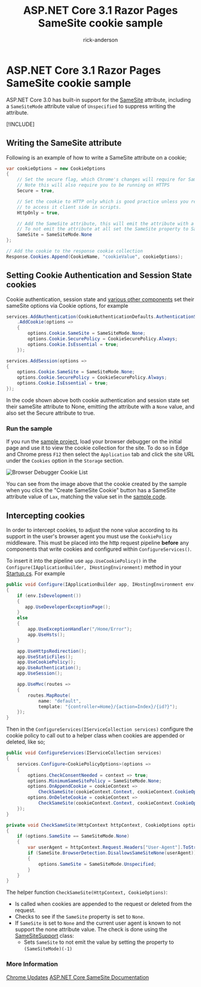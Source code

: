﻿---
title: ASP.NET Core 3.1 Razor Pages SameSite cookie sample
author: rick-anderson
description: ASP.NET Core 3.1 Razor Pages SameSite cookie sample
monikerRange: '= aspnetcore-3.1'
ms.author: riande
ms.custom: mvc
ms.date: 12/03/2019
no-loc: [Home, Privacy, Kestrel, appsettings.json, "ASP.NET Core Identity", cookie, Cookie, Blazor, "Blazor Server", "Blazor WebAssembly", "Identity", "Let's Encrypt", Razor, SignalR]
uid: security/samesite/rp31
---

# ASP.NET Core 3.1 Razor Pages SameSite cookie sample

ASP.NET Core 3.0 has built-in support for the [SameSite](https://owasp.org/www-community/samesite) attribute, including a `SameSiteMode` attribute value of `Unspecified` to suppress writing the attribute.

[!INCLUDE[](~/includes/SameSiteIdentity.md)]

## <a name="sampleCode"></a>Writing the SameSite attribute

Following is an example of how to write a SameSite attribute on a cookie;

```csharp
var cookieOptions = new CookieOptions
{
    // Set the secure flag, which Chrome's changes will require for SameSite none.
    // Note this will also require you to be running on HTTPS
    Secure = true,

    // Set the cookie to HTTP only which is good practice unless you really do need
    // to access it client side in scripts.
    HttpOnly = true,

    // Add the SameSite attribute, this will emit the attribute with a value of none.
    // To not emit the attribute at all set the SameSite property to SameSiteMode.Unspecified.
    SameSite = SameSiteMode.None
};

// Add the cookie to the response cookie collection
Response.Cookies.Append(CookieName, "cookieValue", cookieOptions);
```

## Setting Cookie Authentication and Session State cookies

Cookie authentication, session state and [various other components](../samesite.md?view=aspnetcore-3.0)
set their sameSite options via Cookie options, for example

```csharp
services.AddAuthentication(CookieAuthenticationDefaults.AuthenticationScheme)
    .AddCookie(options =>
    {
        options.Cookie.SameSite = SameSiteMode.None;
        options.Cookie.SecurePolicy = CookieSecurePolicy.Always;
        options.Cookie.IsEssential = true;
    });

services.AddSession(options =>
{
    options.Cookie.SameSite = SameSiteMode.None;
    options.Cookie.SecurePolicy = CookieSecurePolicy.Always;
    options.Cookie.IsEssential = true;
});
```

In the code shown above both cookie authentication and session state set their sameSite attribute to None, emitting the
attribute with a `None` value, and also set the Secure attribute to true.

### Run the sample

If you run the [sample project](https://github.com/blowdart/AspNetSameSiteSamples/tree/master/AspNetCore31RazorPages), load your browser debugger on the initial page and use it to view the cookie collection for the site. To do so in Edge and Chrome press `F12` then select the `Application` tab and click the site URL under the `Cookies` option in the `Storage` section.

![Browser Debugger Cookie List](BrowserDebugger.png)

You can see from the image above that the cookie created by the sample when you click the "Create SameSite Cookie" button has a SameSite attribute value of `Lax`, matching the value set in the [sample code](#sampleCode).

## <a name="interception"></a>Intercepting cookies

In order to intercept cookies, to adjust the none value according to its support in the user's browser agent you must
use the `CookiePolicy` middleware. This must be placed into the http request pipeline **before** any components that write cookies and configured within `ConfigureServices()`.

To insert it into the pipeline use `app.UseCookiePolicy()` in the `Configure(IApplicationBuilder, IHostingEnvironment)`
method in your [Startup.cs](https://github.com/blowdart/AspNetSameSiteSamples/blob/master/AspNetCore21MVC/Startup.cs). For example

```csharp
public void Configure(IApplicationBuilder app, IHostingEnvironment env)
{
    if (env.IsDevelopment())
    {
       app.UseDeveloperExceptionPage();
    }
    else
    {
        app.UseExceptionHandler("/Home/Error");
        app.UseHsts();
    }

    app.UseHttpsRedirection();
    app.UseStaticFiles();
    app.UseCookiePolicy();
    app.UseAuthentication();
    app.UseSession();

    app.UseMvc(routes =>
    {
        routes.MapRoute(
            name: "default",
            template: "{controller=Home}/{action=Index}/{id?}");
    });
}
```

Then in the `ConfigureServices(IServiceCollection services)` configure the cookie policy to call out to a helper
class when cookies are appended or deleted, like so;

```csharp
public void ConfigureServices(IServiceCollection services)
{
    services.Configure<CookiePolicyOptions>(options =>
    {
        options.CheckConsentNeeded = context => true;
        options.MinimumSameSitePolicy = SameSiteMode.None;
        options.OnAppendCookie = cookieContext =>
            CheckSameSite(cookieContext.Context, cookieContext.CookieOptions);
        options.OnDeleteCookie = cookieContext =>
            CheckSameSite(cookieContext.Context, cookieContext.CookieOptions);
    });
}

private void CheckSameSite(HttpContext httpContext, CookieOptions options)
{
    if (options.SameSite == SameSiteMode.None)
    {
        var userAgent = httpContext.Request.Headers["User-Agent"].ToString();
        if (SameSite.BrowserDetection.DisallowsSameSiteNone(userAgent))
        {
            options.SameSite = SameSiteMode.Unspecified;
        }
    }
}
```

The helper function `CheckSameSite(HttpContext, CookieOptions)`:

* Is called when cookies are appended to the request or deleted from the request.
* Checks to see if the `SameSite` property is set to `None`.
* If `SameSite` is set to `None` and the current user agent is known to not support the
none attribute value. The check is done using the [SameSiteSupport](https://github.com/dotnet/AspNetCore.Docs/blob/main/aspnetcore/security/samesite/snippets/SameSiteSupport.cs) class:
  * Sets `SameSite` to not emit the value by setting the property to `(SameSiteMode)(-1)`

### More Information
 
[Chrome Updates](https://www.chromium.org/updates/same-site)
[ASP.NET Core SameSite Documentation](xref:security/samesite)
